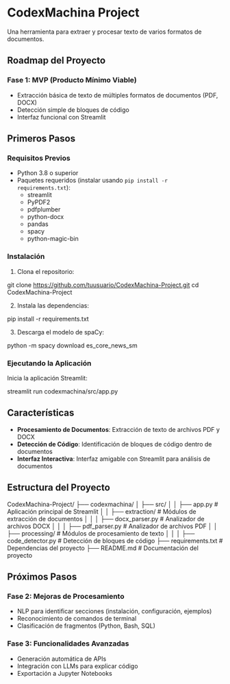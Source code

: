 # CodexMachina Project

Una herramienta para extraer y procesar texto de varios formatos de documentos.

## Roadmap del Proyecto

### Fase 1: MVP (Producto Mínimo Viable)
- Extracción básica de texto de múltiples formatos de documentos (PDF, DOCX)
- Detección simple de bloques de código
- Interfaz funcional con Streamlit
## Primeros Pasos

### Requisitos Previos
- Python 3.8 o superior
- Paquetes requeridos (instalar usando `pip install -r requirements.txt`):
  - streamlit
  - PyPDF2
  - pdfplumber
  - python-docx
  - pandas
  - spacy
  - python-magic-bin

### Instalación

1. Clona el repositorio:

git clone https://github.com/tuusuario/CodexMachina-Project.git cd CodexMachina-Project


2. Instala las dependencias:

pip install -r requirements.txt

3. Descarga el modelo de spaCy:

python -m spacy download es_core_news_sm

### Ejecutando la Aplicación

Inicia la aplicación Streamlit:

streamlit run codexmachina/src/app.py

## Características

- **Procesamiento de Documentos**: Extracción de texto de archivos PDF y DOCX
- **Detección de Código**: Identificación de bloques de código dentro de documentos
- **Interfaz Interactiva**: Interfaz amigable con Streamlit para análisis de documentos

## Estructura del Proyecto

CodexMachina-Project/
├── codexmachina/
│   ├── src/
│   │   ├── app.py                  # Aplicación principal de Streamlit
│   │   ├── extraction/             # Módulos de extracción de documentos
│   │   │   ├── docx_parser.py      # Analizador de archivos DOCX
│   │   │   ├── pdf_parser.py       # Analizador de archivos PDF
│   │   ├── processing/             # Módulos de procesamiento de texto
│   │   │   ├── code_detector.py    # Detección de bloques de código
├── requirements.txt                # Dependencias del proyecto
├── README.md                       # Documentación del proyecto

## Próximos Pasos

### Fase 2: Mejoras de Procesamiento

- NLP para identificar secciones (instalación, configuración, ejemplos)
- Reconocimiento de comandos de terminal
- Clasificación de fragmentos (Python, Bash, SQL)

### Fase 3: Funcionalidades Avanzadas

- Generación automática de APIs
- Integración con LLMs para explicar código
- Exportación a Jupyter Notebooks